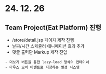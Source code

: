 # 24. 12. 26

## Team Project(Eat Platform) 진행

* /store/detail.jsp 페이지 제작 진행
* 날짜/시간 스케쥴러 애니메이션 효과 추가
* 댓글 출력단 Markup 제작 진입

```
- 더보기 버튼을 통한 lazy-load 형식의 컨테이너
- 마우스 오버 이벤트로 지정하는 별점 시스템
```